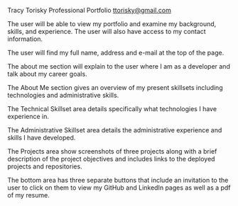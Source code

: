 Tracy Torisky Professional Portfolio
ttorisky@gmail.com

The user will be able to view my portfolio and examine my background, skills, and experience.  The user will also have access to my contact information.

The user will find my full name, address and e-mail at the top of the page.

The about me section will explain to the user where I am as a developer and talk about my career goals.  

The About Me section gives an overview of my present skillsets including technologies and administrative skills.

The Technical Skillset area details specifically what technologies I have experience in.

The Administrative Skillset area details the administrative experience and skills I have developed.

The Projects area show screenshots of three projects along with a brief description of the project objectives and includes links to the deployed projects and repositories.

The bottom area has three separate buttons that include an invitation to the user to click on them to view my GitHub and LinkedIn pages as well as a pdf of my resume.



